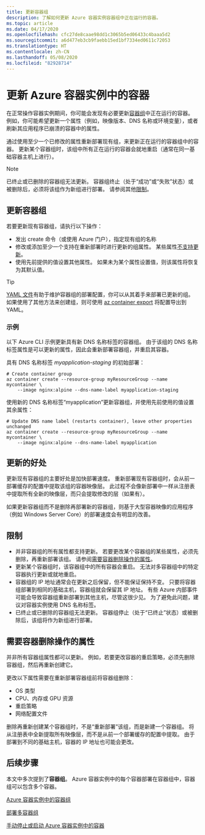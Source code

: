 ```yaml
---
title: 更新容器组
description: 了解如何更新 Azure 容器实例容器组中正在运行的容器。
ms.topic: article
ms.date: 04/17/2020
ms.openlocfilehash: cfc27de8caae98dd1c3065b5ed06433c4baaa5d2
ms.sourcegitcommit: a6d477eb3cb9faebb15ed1bf7334ed0611c72053
ms.translationtype: HT
ms.contentlocale: zh-CN
ms.lasthandoff: 05/08/2020
ms.locfileid: "82928714"
---
```

# <a name="update-containers-in-azure-container-instances"></a>更新 Azure 容器实例中的容器

在正常操作容器实例期间，你可能会发现有必要更新[容器组](./container-instances-container-groups.md)中正在运行的容器。 例如，你可能希望更新一个属性（例如，映像版本、DNS 名称或环境变量），或者刷新其应用程序已崩溃的容器中的属性。

通过使用至少一个已修改的属性重新部署现有组，来更新正在运行的容器组中的容器。 更新某个容器组时，该组中所有正在运行的容器会就地重启（通常在同一基础容器主机上进行）。

> [!NOTE]
> 已终止或已删除的容器组无法更新。 容器组终止（处于“成功”或“失败”状态）或被删除后，必须将该组作为新组进行部署。 请参阅其他[限制](#limitations)。

## <a name="update-a-container-group"></a>更新容器组

若要更新现有容器组，请执行以下操作：

* 发出 create 命令（或使用 Azure 门户），指定现有组的名称 
* 修改或添加至少一个支持在重新部署时进行更新的组属性。 某些属性[不支持更新](#properties-that-require-container-delete)。
* 使用先前提供的值设置其他属性。 如果未为某个属性设置值，则该属性将恢复为其默认值。

> [!TIP]
> [YAML 文件](./container-instances-container-groups.md#deployment)有助于维护容器组的部署配置，你可以从其着手来部署已更新的组。 如果使用了其他方法来创建组，则可使用 [az container export][az-container-export] 将配置导出到 YAML。 

### <a name="example"></a>示例

以下 Azure CLI 示例更新具有新 DNS 名称标签的容器组。 由于该组的 DNS 名称标签属性是可以更新的属性，因此会重新部署容器组，并重启其容器。

具有 DNS 名称标签 *myapplication-staging* 的初始部署：

```azurecli-interactive
# Create container group
az container create --resource-group myResourceGroup --name mycontainer \
    --image nginx:alpine --dns-name-label myapplication-staging
```

使用新的 DNS 名称标签“myapplication”更新容器组，并使用先前使用的值设置其余属性：

```azurecli-interactive
# Update DNS name label (restarts container), leave other properties unchanged
az container create --resource-group myResourceGroup --name mycontainer \
    --image nginx:alpine --dns-name-label myapplication
```

## <a name="update-benefits"></a>更新的好处

更新现有容器组的主要好处是加快部署速度。 重新部署现有容器组时，会从前一部署缓存的配置中提取该组的容器映像层。 此过程不会像新部署中一样从注册表中提取所有全新的映像层，而只会提取修改的层（如果有）。

如果更新容器组而不是删除再部署新的容器组，则基于大型容器映像的应用程序（例如 Windows Server Core）的部署速度会有明显的改善。

## <a name="limitations"></a>限制

* 并非容器组的所有属性都支持更新。 若要更改某个容器组的某些属性，必须先删除，再重新部署该组。 请参阅[需要容器删除操作的属性](#properties-that-require-container-delete)。
* 更新某个容器组时，该容器组中的所有容器会重启。 无法对多容器组中的特定容器执行更新或就地重启。
* 容器组的 IP 地址通常会在更新之后保留，但不能保证保持不变。 只要将容器组部署到相同的基础主机，容器组就会保留其 IP 地址。 有些 Azure 内部事件可能会导致容器组重新部署到其他主机，尽管这很少见。 为了避免此问题，建议对容器实例使用 DNS 名称标签。
* 已终止或已删除的容器组无法更新。 容器组停止（处于“已终止”状态）或被删除后，该组将作为新组进行部署。

## <a name="properties-that-require-container-delete"></a>需要容器删除操作的属性

并非所有容器组属性都可以更新。 例如，若要更改容器的重启策略，必须先删除容器组，然后再重新创建它。

更改以下属性需要在重新部署容器组前将容器组删除：

* OS 类型
* CPU、内存或 GPU 资源
* 重启策略
* 网络配置文件

删除再重新创建某个容器组时，不是“重新部署”该组，而是新建一个容器组。 将从注册表中全新提取所有映像层，而不是从前一个部署缓存的配置中提取。 由于部署到不同的基础主机，容器的 IP 地址也可能会更改。

## <a name="next-steps"></a>后续步骤

本文中多次提到了**容器组**。 Azure 容器实例中的每个容器部署在容器组中，容器组可以包含多个容器。

[Azure 容器实例中的容器组](./container-instances-container-groups.md)

[部署多容器组](container-instances-multi-container-group.md)

[手动停止或启动 Azure 容器实例中的容器](container-instances-stop-start.md)

<!-- LINKS - External -->

<!-- LINKS - Internal -->
[az-container-create]: /cli/azure/container?view=azure-cli-latest#az-container-create
[azure-cli-install]: /cli/azure/install-azure-cli
[az-container-export]: /cli/azure/container#az-container-export
